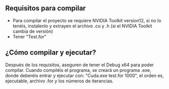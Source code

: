 ## Requisitos para compilar ##
- Para compilar el proyecto se requiere NVIDIA Toolkit version12, si no lo tenéis, instalenlo
    y extrayen el archivo .cu y .h (si el NVIDIA Toolkit cambia de versión)
- Tener "Test.for"

## ¿Cómo compilar y ejecutar? ##
Después de los requisitos, aseguren de tener el Debug x64 para poder compilar. Cuando compiléis
  el programa, se creará un programa .exe, donde deberéis entrar y ejecutar con:
  "Cuda.exe test.for 1000", el orden es, ejecutable, archivo .for y los números de iterancias.

